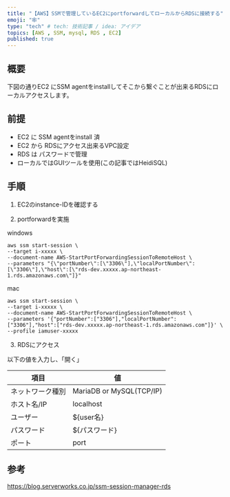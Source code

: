 ```yaml
---
title: "【AWS】SSMで管理しているEC2にportforwardしてローカルからRDSに接続する"
emoji: "🕸️"
type: "tech" # tech: 技術記事 / idea: アイデア
topics: [AWS , SSM, mysql, RDS , EC2]
published: true
---
```


## 概要
下図の通りEC2 にSSM agentをinstallしてそこから繋ぐことが出来るRDSにローカルアクセスします。


## 前提
- EC2 に SSM agentをinstall 済
- EC2 から RDSにアクセス出来るVPC設定
- RDS は パスワードで管理
- ローカルではGUIツールを使用(この記事ではHeidiSQL)

## 手順
1. EC2のinstance-IDを確認する

2. portforwardを実施

windows
```
aws ssm start-session \
--target i-xxxxx \
--document-name AWS-StartPortForwardingSessionToRemoteHost \
--parameters "{\"portNumber\":[\"3306\"],\"localPortNumber\":[\"3306\"],\"host\":[\"rds-dev.xxxxx.ap-northeast-1.rds.amazonaws.com\"]}"
```

mac
```
aws ssm start-session \
--target i-xxxxx \
--document-name AWS-StartPortForwardingSessionToRemoteHost \
--parameters '{"portNumber":["3306"],"localPortNumber":["3306"],"host":["rds-dev.xxxxx.ap-northeast-1.rds.amazonaws.com"]}' \
--profile iamuser-xxxxx
```


3. RDSにアクセス

以下の値を入力し、「開く」

|項目|値|
|----|----|
|ネットワーク種別|MariaDB or MySQL(TCP/IP)|
|ホスト名/IP|localhost|
|ユーザー|${user名}|
|パスワード|${パスワード}|
|ポート|port|

## 参考

https://blog.serverworks.co.jp/ssm-session-manager-rds